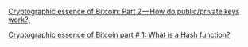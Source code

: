 
[Cryptographic essence of Bitcoin: Part 2 — How do public/private keys work?,](https://hackernoon.com/cryptographic-essence-of-bitcoin-part-2-how-do-public-private-keys-work-2c52d6bc8406)

[Cryptographic essence of Bitcoin part # 1: What is a Hash function?](https://hackernoon.com/cryptographic-essence-of-bitcoin-part-1-what-is-a-hash-function-f468e7f72daa)
